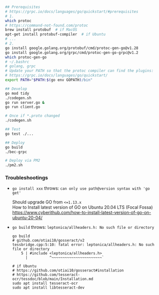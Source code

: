 ```sh
## Prerequisites
# https://grpc.io/docs/languages/go/quickstart/#prerequisites
# 1.
which protoc
# https://command-not-found.com/protoc
brew install protobuf  # if MacOS
apt-get install protobuf-compiler  # if Ubuntu
# ...
# 2.
go install google.golang.org/protobuf/cmd/protoc-gen-go@v1.28
go install google.golang.org/grpc/cmd/protoc-gen-go-grpc@v1.2
which protoc-gen-go 
# ~/.bashrc
# golang, grpc
# Update your PATH so that the protoc compiler can find the plugins:
# https://grpc.io/docs/languages/go/quickstart/
export PATH="$PATH:$(go env GOPATH)/bin"

## Develop
go mod tidy
./codegen.sh
go run server.go &
go run client.go

# Once if *.proto changed
./codegen.sh

## Test
go test ./...

## Deploy
go build
./bec-grpc

# Deploy via PM2
./pm2.sh
```

### Troubleshootings

- `go install xxx` throws: `can only use path@version syntax with 'go get'`

  Should upgrade GO from `<=1.13.x`<br>
  How to Install latest version of GO on Ubuntu 20.04 LTS (Focal Fossa)<br>
  <https://www.cyberithub.com/how-to-install-latest-version-of-go-on-ubuntu-20-04/>

- `go build` throws: `leptonica/allheaders.h: No such file or directory`

  ```plain
  go build
  # github.com/otiai10/gosseract/v2
  tessbridge.cpp:5:10: fatal error: leptonica/allheaders.h: No such file or directory
      5 | #include <leptonica/allheaders.h>
        |          ^~~~~~~~~~~~~~~~~~~~~~~~`

  # if Ubuntu
  # https://github.com/otiai10/gosseract#installation
  # https://github.com/tesseract-ocr/tessdoc/blob/main/Installation.md
  sudo apt install tesseract-ocr
  sudo apt install libtesseract-dev
  ```
